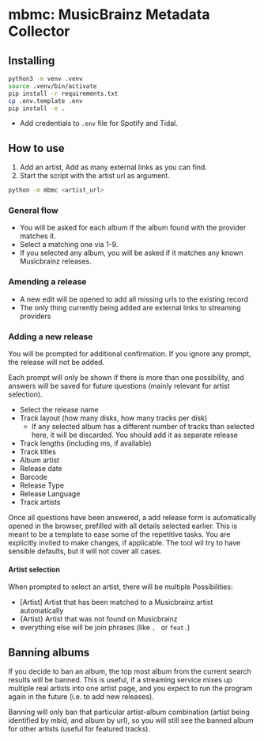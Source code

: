 # mbmc: MusicBrainz Metadata Collector

## Installing

```bash
python3 -m venv .venv
source .venv/bin/activate
pip install -r requirements.txt
cp .env.template .env
pip install -e .
```

 - Add credentials to `.env` file for Spotify and Tidal.

## How to use

1. Add an artist, Add as many external links as you can find.
2. Start the script with the artist url as argument.

```bash
python -m mbmc <artist_url>
```

### General flow

 - You will be asked for each album if the album found with the provider matches it.
 - Select a matching one via 1-9.
 - If you selected any album, you will be asked if it matches any known Musicbrainz releases.

### Amending a release

 - A new edit will be opened to add all missing urls to the existing record
 - The only thing currently being added are external links to streaming providers

### Adding a new release

You will be prompted for additional confirmation. If you ignore any prompt, the release will not be added.

Each prompt will only be shown if there is more than one possibility, and answers will be saved for future questions
(mainly relevant for artist selection).

 - Select the release name
 - Track layout (how many disks, how many tracks per disk)
   - If any selected album has a different number of tracks than selected here, it will be discarded. You should add it
     as separate release
 - Track lengths (including ms, if available)
 - Track titles
 - Album artist
 - Release date
 - Barcode
 - Release Type
 - Release Language
 - Track artists

Once all questions have been answered, a add release form is automatically opened in the browser,
prefilled with all details selected earlier. This is meant to be a template to ease some of the
repetitive tasks. You are explicitly invited to make changes, if applicable. The tool wil try to
have sensible defaults, but it will not cover all cases.

#### Artist selection

When prompted to select an artist, there will be multiple Possibilities:

 - [Artist] Artist that has been matched to a Musicbrainz artist automatically
 - {Artist} Artist that was not found on Musicbrainz
 - everything else will be join phrases (like `, ` or ` feat. `)

## Banning albums

If you decide to ban an album, the top most album from the current search results will be banned.
This is useful, if a streaming service mixes up multiple real artists into one artist page, and you expect to run the
program again in the future (i.e. to add new releases).

Banning will only ban that particular artist-album combination (artist being identified by mbid, and album by url), so
you will still see the banned album for other artists (useful for featured tracks).
